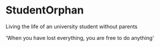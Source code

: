 # StudentOrphan
Living the life of an university student without parents

'When you have lost everything, you are free to do anything'


